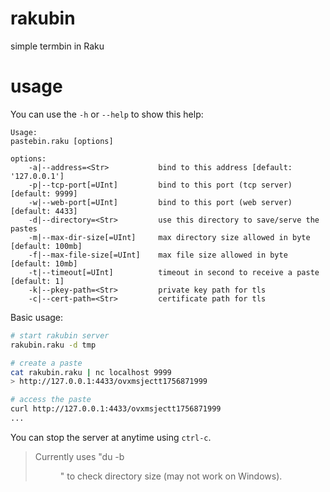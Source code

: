 # rakubin

simple termbin in Raku

# usage

You can use the `-h` or `--help` to show this help:

```
Usage:
pastebin.raku [options]

options:
    -a|--address=<Str>           bind to this address [default: '127.0.0.1']
    -p|--tcp-port[=UInt]         bind to this port (tcp server) [default: 9999]
    -w|--web-port[=UInt]         bind to this port (web server) [default: 4433]
    -d|--directory=<Str>         use this directory to save/serve the pastes
    -m|--max-dir-size[=UInt]     max directory size allowed in byte [default: 100mb]
    -f|--max-file-size[=UInt]    max file size allowed in byte [default: 10mb]
    -t|--timeout[=UInt]          timeout in second to receive a paste [default: 1]
    -k|--pkey-path=<Str>         private key path for tls
    -c|--cert-path=<Str>         certificate path for tls
```

Basic usage:

```bash
# start rakubin server
rakubin.raku -d tmp

# create a paste
cat rakubin.raku | nc localhost 9999
> http://127.0.0.1:4433/ovxmsjectt1756871999

# access the paste
curl http://127.0.0.1:4433/ovxmsjectt1756871999
...
```

You can stop the server at anytime using `ctrl-c`.

> Currently uses "du -b <dir>" to check directory size (may not work on Windows).
